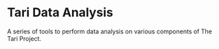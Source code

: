 # Tari Data Analysis

A series of tools to perform data analysis on various components of The Tari Project.

